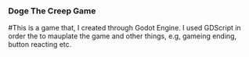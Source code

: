 <h3>Doge The Creep Game</h3>
#This is a game that, I created through Godot Engine. I used GDScript in order the to mauplate the game and other things, e.g, gameing ending, button reacting etc.

